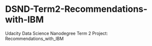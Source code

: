 # DSND-Term2-Recommendations-with-IBM
Udacity Data Science Nanodegree Term 2 Project: Recommendations_with_IBM
